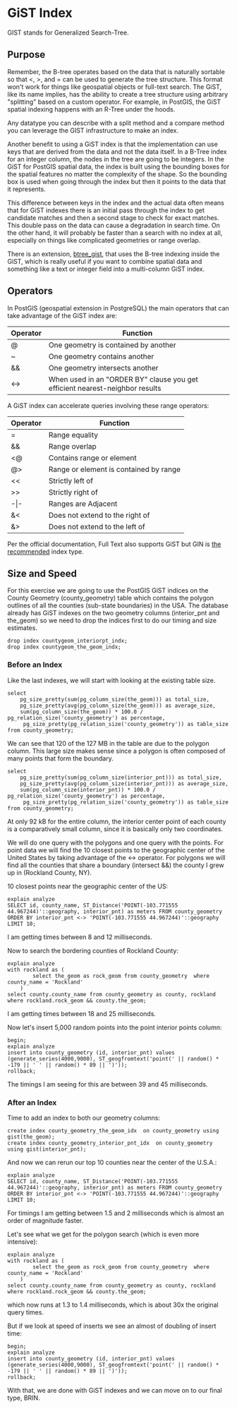 # GiST Index

GIST stands for Generalized Search-Tree. 

## Purpose
Remember, the B-tree operates based on the data that is naturally sortable so that <, >, and = can be used to generate the tree structure. This format won't work for things like geospatial objects or full-text search. The GiST, like its name implies, has the ability to create a tree structure using arbitrary "splitting" based on a custom operator. For example, in PostGIS, the GiST spatial indexing happens with an R-Tree under the hoods. 

Any datatype you can describe with a split method and a compare method you can leverage the GIST infrastructure to make an index. 

Another benefit to using a GiST index is that the implementation can use keys that are derived from the data and not the data itself. In a B-Tree index for an integer column, the nodes in the tree are going to be integers. In the GiST for PostGIS spatial data, the index is built using the bounding boxes for the spatial features no matter the complexity of the shape. So the bounding box is used when going through the index but then it points to the data that it represents. 

This difference between keys in the index and the actual data often means that for GiST indexes there is an initial pass through the index to get candidate matches and then a second stage to check for exact matches. This double pass on the data can cause a degradation in search time. On the other hand, it will probably be faster than a search with no index at all, especially on things like complicated geometries or range overlap. 
   
There is an extension, [btree_gist](https://www.postgresql.org/docs/current/btree-gist.html), that uses the B-tree indexing inside the GiST, which is really useful if you want to combine spatial data and something like a text or integer field into a multi-column GiST index.

## Operators

In PostGIS (geospatial extension in PostgreSQL) the main operators that can take advantage of the GiST index are:

|  Operator |  Function |
|---|---|
|  @ | One geometry is contained by another   |
|  ~ |  One geometry contains another |
|  && |  One geometry intersects another |
|  <-> |   When used in an "ORDER BY" clause you get efficient nearest-neighbor results|


A GiST index can accelerate queries involving these range operators:

|  Operator |  Function |
|---|---|
|  = | Range equality |
|  && |  Range overlap |
|  <@ | Contains range or element   |
|  @> | Range or element is contained by range  |
|  << |  Strictly left of |
|  >> |  Strictly right of |
|  -&#124;- | Ranges are Adjacent  |
|  &< |  Does not extend to the right of |
|  &> |  Does not extend to the left of |

Per the official documentation, Full Text also supports GiST but GIN is [the recommended](https://www.postgresql.org/docs/current/textsearch-indexes.html) index type.

## Size and Speed

For this exercise we are going to use the PostGIS GiST indices on the County Geometry (county_geometry) table which contains the polygon outlines of all the counties (sub-state boundaries) in the USA. The database already has GiST indexes on the two geometry columns (interior_pnt and the_geom) so we need to drop the indices first to do our timing and size estimates.

```sql92
drop index countygeom_interiorpt_indx;
drop index countygeom_the_geom_indx;

``` 
### Before an Index
Like the last indexes, we will start with looking at the existing table size.

```sql92
select
    pg_size_pretty(sum(pg_column_size(the_geom))) as total_size,
    pg_size_pretty(avg(pg_column_size(the_geom))) as average_size,
    sum(pg_column_size(the_geom)) * 100.0 / pg_relation_size('county_geometry') as percentage,
     pg_size_pretty(pg_relation_size('county_geometry')) as table_size 
from county_geometry;
```

We can see that 120 of the 127 MB in the table are due to the polygon column. This large size makes sense since a polygon is often composed of many points that form the boundary.

 ```sql92
 select
     pg_size_pretty(sum(pg_column_size(interior_pnt))) as total_size,
     pg_size_pretty(avg(pg_column_size(interior_pnt))) as average_size,
     sum(pg_column_size(interior_pnt)) * 100.0 / pg_relation_size('county_geometry') as percentage,
      pg_size_pretty(pg_relation_size('county_geometry')) as table_size 
 from county_geometry;
 ```
At only 92 kB for the entire column, the interior center point of each county is a comparatively small column, since it is basically only two coordinates. 

We will do one query with the polygons and one query with the points. For point data we will find the 10 closest points to the geographic center of the United States by taking advantage of the <-> operator. For polygons we will find all the counties that share a boundary (intersect &&) the county I grew up in (Rockland County, NY). 

10 closest points near the geographic center of the US:
```sql92
explain analyze 
SELECT id, county_name, ST_Distance('POINT(-103.771555 44.967244)'::geography, interior_pnt) as meters FROM county_geometry ORDER BY interior_pnt <-> 'POINT(-103.771555 44.967244)'::geography LIMIT 10;
```

I am getting times between 8 and 12 milliseconds.

Now to search the bordering counties of Rockland County:

```sql92
explain analyze
with rockland as (
        select the_geom as rock_geom from county_geometry  where county_name = 'Rockland' 
    )
select county.county_name from county_geometry as county, rockland where rockland.rock_geom && county.the_geom; 
```

I am getting times between 18 and 25 milliseconds.

Now let's insert 5,000 random points into the point interior points column:

```sql92
begin;
explain analyze
insert into county_geometry (id, interior_pnt) values (generate_series(4000,9000), ST_geogfromtext('point(' || random() * -179 || ' ' || random() * 89 || ')'));
rollback;

```
The timings I am seeing for this are between 39 and 45 milliseconds.

### After an Index

Time to add an index to both our geometry columns:

```sql92
create index county_geometry_the_geom_idx  on county_geometry using gist(the_geom);
create index county_geometry_interior_pnt_idx  on county_geometry using gist(interior_pnt);

```
And now we can rerun our top 10 counties near the center of the U.S.A.:

```sql92
explain analyze 
SELECT id, county_name, ST_Distance('POINT(-103.771555 44.967244)'::geography, interior_pnt) as meters FROM county_geometry ORDER BY interior_pnt <-> 'POINT(-103.771555 44.967244)'::geography LIMIT 10;
```
For timings I am getting between 1.5 and 2 milliseconds which is almost an order of magnitude faster. 

Let's see what we get for the polygon search (which is even more intensive):

```sql92
explain analyze
with rockland as (
        select the_geom as rock_geom from county_geometry  where county_name = 'Rockland' 
    )
select county.county_name from county_geometry as county, rockland where rockland.rock_geom && county.the_geom; 
```

which now runs at 1.3 to 1.4 milliseconds, which is about 30x the original query times. 

But if we look at speed of inserts we see an almost of doubling of insert time:

```sql92
begin;
explain analyze
insert into county_geometry (id, interior_pnt) values (generate_series(4000,9000), ST_geogfromtext('point(' || random() * -179 || ' ' || random() * 89 || ')'));
rollback;

```

With that, we are done with GiST indexes and we can move on to our final type, BRIN.